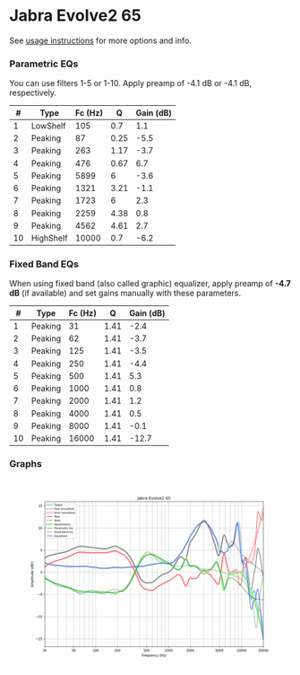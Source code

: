 # Jabra Evolve2 65
See [usage instructions](https://github.com/jaakkopasanen/AutoEq#usage) for more options and info.

### Parametric EQs
You can use filters 1-5 or 1-10. Apply preamp of -4.1 dB or -4.1 dB, respectively.

|   # | Type      |   Fc (Hz) |    Q |   Gain (dB) |
|-----|-----------|-----------|------|-------------|
|   1 | LowShelf  |       105 | 0.7  |         1.1 |
|   2 | Peaking   |        87 | 0.25 |        -5.5 |
|   3 | Peaking   |       263 | 1.17 |        -3.7 |
|   4 | Peaking   |       476 | 0.67 |         6.7 |
|   5 | Peaking   |      5899 | 6    |        -3.6 |
|   6 | Peaking   |      1321 | 3.21 |        -1.1 |
|   7 | Peaking   |      1723 | 6    |         2.3 |
|   8 | Peaking   |      2259 | 4.38 |         0.8 |
|   9 | Peaking   |      4562 | 4.61 |         2.7 |
|  10 | HighShelf |     10000 | 0.7  |        -6.2 |

### Fixed Band EQs
When using fixed band (also called graphic) equalizer, apply preamp of **-4.7 dB** (if available) and set gains manually with these parameters.

|   # | Type    |   Fc (Hz) |    Q |   Gain (dB) |
|-----|---------|-----------|------|-------------|
|   1 | Peaking |        31 | 1.41 |        -2.4 |
|   2 | Peaking |        62 | 1.41 |        -3.7 |
|   3 | Peaking |       125 | 1.41 |        -3.5 |
|   4 | Peaking |       250 | 1.41 |        -4.4 |
|   5 | Peaking |       500 | 1.41 |         5.3 |
|   6 | Peaking |      1000 | 1.41 |         0.8 |
|   7 | Peaking |      2000 | 1.41 |         1.2 |
|   8 | Peaking |      4000 | 1.41 |         0.5 |
|   9 | Peaking |      8000 | 1.41 |        -0.1 |
|  10 | Peaking |     16000 | 1.41 |       -12.7 |

### Graphs
![](./Jabra%20Evolve2%2065.png)
